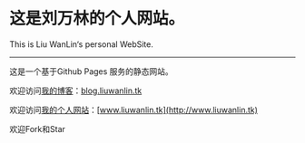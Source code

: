 # 这是刘万林的个人网站。

This is Liu WanLin‘s personal WebSite.

---

这是一个基于Github Pages 服务的静态网站。

欢迎访问[我的博客](https://github.com/bluesky335/BlueSkyBlog)：[blog.liuwanlin.tk](http://blog.liuwanlin.tk)

欢迎访问[我的个人网站](https://github.com/BlueSky335/bluesky335.github.io)：[www.liuwanlin.tk](http://www.liuwanlin.tk) 

欢迎Fork和Star